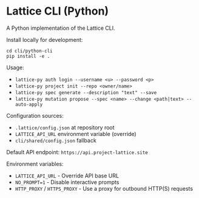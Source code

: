 # Lattice CLI (Python)

A Python implementation of the Lattice CLI.

Install locally for development:

```
cd cli/python-cli
pip install -e .
```

Usage:
- `lattice-py auth login --username <u> --password <p>`
- `lattice-py project init --repo <owner/name>`
- `lattice-py spec generate --description "text" --save`
- `lattice-py mutation propose --spec <name> --change <path|text> --auto-apply`

Configuration sources:
- `.lattice/config.json` at repository root
- `LATTICE_API_URL` environment variable (override)
- `cli/shared/config.json` fallback

Default API endpoint: `https://api.project-lattice.site`

Environment variables:
- `LATTICE_API_URL` - Override API base URL
- `NO_PROMPT=1` - Disable interactive prompts
- `HTTP_PROXY` / `HTTPS_PROXY` - Use a proxy for outbound HTTP(S) requests